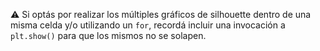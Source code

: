 :warning: Si optás por realizar los múltiples gráficos de silhouette dentro de una misma celda y/o utilizando un `for`, recordá incluir una invocación a `plt.show()` para que los mismos no se solapen. 
